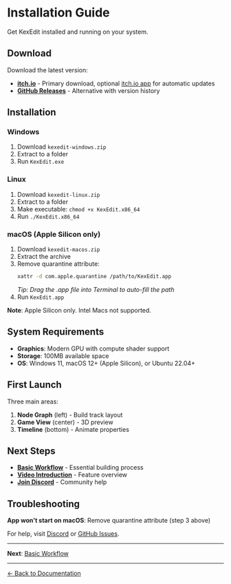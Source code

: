 # Installation Guide

Get KexEdit installed and running on your system.

## Download

Download the latest version:

-   **[itch.io](https://individualkex.itch.io/kexedit)** - Primary download, optional [itch.io app](https://itch.io/app) for automatic updates
-   **[GitHub Releases](https://github.com/IndividualKex/KexEdit/releases)** - Alternative with version history

## Installation

### Windows

1. Download `kexedit-windows.zip`
2. Extract to a folder
3. Run `KexEdit.exe`

### Linux

1. Download `kexedit-linux.zip`
2. Extract to a folder
3. Make executable: `chmod +x KexEdit.x86_64`
4. Run `./KexEdit.x86_64`

### macOS (Apple Silicon only)

1. Download `kexedit-macos.zip`
2. Extract the archive
3. Remove quarantine attribute:
    ```bash
    xattr -d com.apple.quarantine /path/to/KexEdit.app
    ```
    _Tip: Drag the .app file into Terminal to auto-fill the path_
4. Run `KexEdit.app`

**Note**: Apple Silicon only. Intel Macs not supported.

## System Requirements

-   **Graphics**: Modern GPU with compute shader support
-   **Storage**: 100MB available space
-   **OS**: Windows 11, macOS 12+ (Apple Silicon), or Ubuntu 22.04+

## First Launch

Three main areas:

1. **Node Graph** (left) - Build track layout
2. **Game View** (center) - 3D preview
3. **Timeline** (bottom) - Animate properties

## Next Steps

-   **[Basic Workflow](user-guide/basic-workflow.md)** - Essential building process
-   **[Video Introduction](https://youtu.be/RRIkHtnoP18)** - Feature overview
-   **[Join Discord](https://discord.gg/eEY75Nqk3C)** - Community help

## Troubleshooting

**App won't start on macOS**: Remove quarantine attribute (step 3 above)

For help, visit [Discord](https://discord.gg/eEY75Nqk3C) or [GitHub Issues](https://github.com/IndividualKex/KexEdit/issues).

---

**Next**: [Basic Workflow](user-guide/basic-workflow.md)

---

[← Back to Documentation](../)
